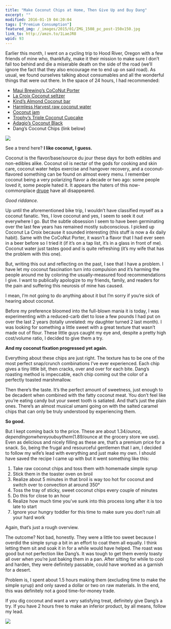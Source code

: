 ```yaml
---
title: "Make Coconut Chips at Home, Then Give Up and Buy Dang"
excerpt: ""
modified: 2016-01-19 04:20:04
tags: ["Premium Consumption"]
featured_img: /_images/2015/01/IMG_1508_pc_post-150x150.jpg
link_to: http://amzn.to/1LaeJR8
wpid: 93
---
```



Earlier this month, I went on a cycling trip to Hood River, Oregon with a few friends of mine who, thankfully, make it their mission to make sure I don’t fall too behind and die a miserable death on the side of the road (we’ll ignore the fact that they also encourage me to end up on said road). As usual, we found ourselves talking about consumables and all the wonderful things that were out there. In the space of 24 hours, I had recommended:

- [Maui Brewing’s CoCoNut Porter](https://mauibrewingco.com/discover_beer/coconut-hiwa-porter/)
- [La Croix Coconut seltzer](http://amzn.to/1FttQ0T)
- [Kind’s Almond Coconut bar](http://amzn.to/1K30WuQ)
- [Harmless Harvest raw coconut water](http://amzn.to/1Ftu3RM)
- [Coconut jam](/coconut-jam-kopi-and-toast-singapore/)
- [Trophy’s Triple Coconut Cupcake](https://www.trophycupcakes.com/cupcake-flavors/triple-coconut)
- [Adagio’s Coconut Black](http://www.dpbolvw.net/click-3347836-10273722-1364330136000?url=http%3A%2F%2Fwww.adagio.com%2Fflavors%2Fcoconut.html&cjsku=20036)
- Dang’s Coconut Chips (link below)

![](/_images/2015/01/IMG_1508_pc_post.jpg)

See a trend here? **I like coconut, I guess.**

Coconut is the flavor/base/source du jour these days for both edibles and non-edibles alike. Coconut oil is nectar of the gods for cooking and skin care, coconut water helps exercise and hangover recovery, and a coconut-flavored something can be found on almost every menu. I remember coconut being a very polarizing flavor a decade or two ago: some people loved it, some people hated it. It appears the haters of this now-commonplace [drupe](https://en.wikipedia.org/?title=Coconut) have all disappeared.

*Good riddance.*

Up until the aforementioned bike trip, I wouldn’t have classified myself as a coconut fanatic. Yes, I love coconut and yes, I seem to seek it out everywhere I go. But the subtle obsession I seem to have been germinating over the last few years has remained mostly subconscious. I picked up Coconut La Croix because it sounded interesting (this stuff is now a 4x daily habit). Same with the CoCoNut Porter, it wasn’t a flavor that I had ever seen in a beer before so I tried it (if it’s on a tap list, it’s in a glass in front of me). Coconut water just tastes good and is quite refreshing (it’s my wife that has the problem with this one).

But, writing this out and reflecting on the past, I see that I have a problem. I have let my coconut fascination turn into compulsion and it’s harming the people around me by coloring the usually-measured food recommendations I give. I want to publically apologize to my friends, family, and readers for the pain and suffering this neurosis of mine has caused.

I mean, I’m not going to do anything about it but I’m sorry if you’re sick of hearing about coconut.

Before my preference bloomed into the full-blown mania it is today, I was experimenting with a reduced-carb diet to lose a few pounds I had put on over the last 2 years (totally unrelated: my daughter turned 2 last month). I was looking for something a little sweet with a great texture that wasn’t made out of flour. These little guys caught my eye and, despite a pretty high cost/volume ratio, I decided to give them a try.

**And my coconut fixation progressed yet again.**

Everything about these chips are just right. The texture has to be one of the most perfect snap/crunch combinations I’ve ever experienced. Each chip gives a tiny little bit, then cracks, over and over for each bite. Dang’s roasting method is impeccable, each chip coming out the color of a perfectly toasted marshmallow.

Then there’s the taste. It’s the perfect amount of sweetness, just enough to be decadent when combined with the fatty coconut meat. You don’t feel like you’re eating candy but your sweet tooth is satiated. And that’s just the plain ones. There’s an almost musical umami going on with the salted caramel chips that can only be truly understood by experiencing them.

**So good.**

But I kept coming back to the price. These are about $1.34/ounce, depending on where you buy them ($1.89/ounce at the grocery store we use). Even as delicious and nicely filling as these are, that’s a premium price for a snack. So, being the frugal and resourceful gentlemen that I am, I decided to follow my wife’s lead with everything and just make my own. I should have saved the recipe I came up with but it went something like this:

1. Take raw coconut chips and toss them with homemade simple syrup
2. Stick them in the toaster oven on broil
3. Realize about 5 minutes in that broil is way too hot for coconut and switch over to convection at around 350°
4. Toss the tray of sticky, sweet coconut chips every couple of minutes
5. Do this for close to an hour
6. Realize how much time you’ve sunk into this process long after it is too late to start
7. Ignore your hungry toddler for this time to make sure you don’t ruin all your hard work

Again, that’s just a rough overview.

The outcome? Not bad, honestly. They were a little too sweet because I overdid the simple syrup a bit in an effort to coat them all equally. I think letting them sit and soak it in for a while would have helped. The roast was good but not perfection like Dang’s. It was tough to get them evenly toasty all over when you’re just baking them in a pan. After sitting for while to cool and harden, they were definitely passable, could have worked as a garnish for a desert.

Problem is, I spent about 1.5 hours making them (excluding time to make the simple syrup) and only saved a dollar or two on raw materials. In the end, this was definitely not a good time-for-money trade.

If you dig coconut and want a very satisfying treat, definitely give Dang’s a try. If you have 2 hours free to make an inferior product, by all means, follow my lead.

![](/_images/2015/02/pc_logo_023.png)
